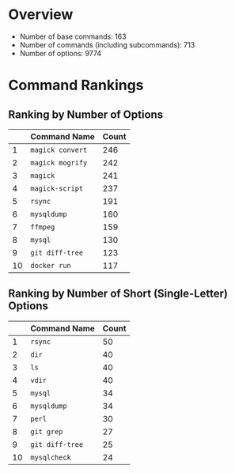 # Overview

- Number of base commands: 163
- Number of commands (including subcommands): 713
- Number of options: 9774

# Command Rankings

## Ranking by Number of Options

||Command Name|Count|
|:--|:--|:--|
|1|`magick convert`|246|
|2|`magick mogrify`|242|
|3|`magick`|241|
|4|`magick-script`|237|
|5|`rsync`|191|
|6|`mysqldump`|160|
|7|`ffmpeg`|159|
|8|`mysql`|130|
|9|`git diff-tree`|123|
|10|`docker run`|117|

## Ranking by Number of Short (Single-Letter) Options

||Command Name|Count|
|:--|:--|:--|
|1|`rsync`|50|
|2|`dir`|40|
|3|`ls`|40|
|4|`vdir`|40|
|5|`mysql`|34|
|6|`mysqldump`|34|
|7|`perl`|30|
|8|`git grep`|27|
|9|`git diff-tree`|25|
|10|`mysqlcheck`|24|